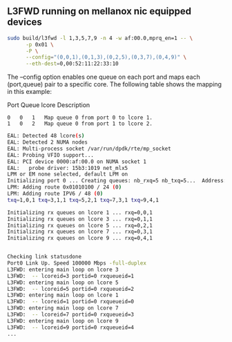 ## L3FWD running on mellanox nic equipped devices
```bash
sudo build/l3fwd -l 1,3,5,7,9 -n 4 -w af:00.0,mprq_en=1 -- \
      -p 0x01 \
      -P \
      --config="(0,0,1),(0,1,3),(0,2,5),(0,3,7),(0,4,9)" \
      --eth-dest=0,00:52:11:22:33:10
```

The –config option enables one queue on each port and maps each (port,queue) pair to a specific core. The following table shows the mapping in this example:

Port	Queue	lcore	Description
```
0	0	1	Map queue 0 from port 0 to lcore 1.
1	0	2	Map queue 0 from port 1 to lcore 2.
```
```bash
EAL: Detected 48 lcore(s)
EAL: Detected 2 NUMA nodes
EAL: Multi-process socket /var/run/dpdk/rte/mp_socket
EAL: Probing VFIO support...
EAL: PCI device 0000:af:00.0 on NUMA socket 1
EAL:   probe driver: 15b3:1019 net_mlx5
LPM or EM none selected, default LPM on
Initializing port 0 ... Creating queues: nb_rxq=5 nb_txq=5...  Address:50:6B:4B:D3:C1:48, Destination:00:52:11:22:33:10, Allocated mbuf pool on socket 1
LPM: Adding route 0x01010100 / 24 (0)
LPM: Adding route IPV6 / 48 (0)
txq=1,0,1 txq=3,1,1 txq=5,2,1 txq=7,3,1 txq=9,4,1

Initializing rx queues on lcore 1 ... rxq=0,0,1
Initializing rx queues on lcore 3 ... rxq=0,1,1
Initializing rx queues on lcore 5 ... rxq=0,2,1
Initializing rx queues on lcore 7 ... rxq=0,3,1
Initializing rx queues on lcore 9 ... rxq=0,4,1


Checking link statusdone
Port0 Link Up. Speed 100000 Mbps -full-duplex
L3FWD: entering main loop on lcore 3
L3FWD:  -- lcoreid=3 portid=0 rxqueueid=1
L3FWD: entering main loop on lcore 5
L3FWD:  -- lcoreid=5 portid=0 rxqueueid=2
L3FWD: entering main loop on lcore 1
L3FWD:  -- lcoreid=1 portid=0 rxqueueid=0
L3FWD: entering main loop on lcore 7
L3FWD:  -- lcoreid=7 portid=0 rxqueueid=3
L3FWD: entering main loop on lcore 9
L3FWD:  -- lcoreid=9 portid=0 rxqueueid=4
...
```
